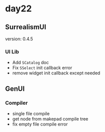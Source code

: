 # day22

## SurrealismUI

version: 0.4.5

### UI Lib

- Add `SCatalog` doc
- Fix `SSelect` init callback error
- remove widget init callback except needed

## GenUI

### Compiler

- single file compile
- get node from makepad compile tree
- fix empty file compile error